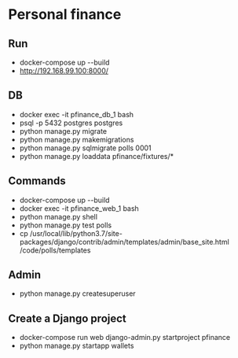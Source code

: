 # Personal finance

## Run

- docker-compose up --build
- http://192.168.99.100:8000/


## DB

- docker exec -it pfinance_db_1 bash
- psql -p 5432 postgres postgres
- python manage.py migrate
- python manage.py makemigrations
- python manage.py sqlmigrate polls 0001
- python manage.py loaddata pfinance/fixtures/*

## Commands

- docker-compose up --build
- docker exec -it pfinance_web_1 bash
- python manage.py shell
- python manage.py test polls
- cp /usr/local/lib/python3.7/site-packages/django/contrib/admin/templates/admin/base_site.html /code/polls/templates

## Admin

- python manage.py createsuperuser


## Create a Django project

- docker-compose run web django-admin.py startproject pfinance
- python manage.py startapp wallets